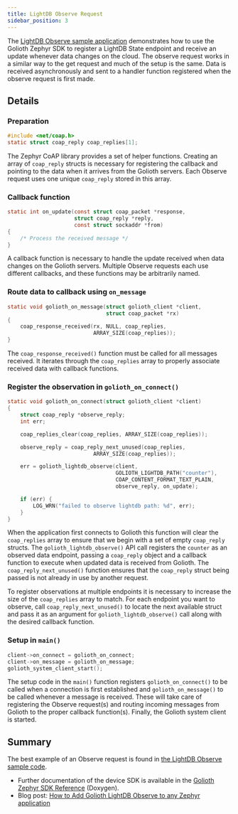 ```yaml
---
title: LightDB Observe Request
sidebar_position: 3
---
```


The [LightDB Observe sample
application](https://github.com/golioth/golioth-zephyr-sdk/tree/main/samples/lightdb/observe)
demonstrates how to use the Golioth Zephyr SDK to register a LightDB State
endpoint and receive an update whenever data changes on the cloud. The observe
request works in a similar way to the get request and much of the setup is the
same. Data is received asynchronously and sent to a handler function registered
when the observe request is first made.

## Details

### Preparation

```c
#include <net/coap.h>
static struct coap_reply coap_replies[1];
```

The Zephyr CoAP library provides a set of helper functions. Creating an array of
`coap_reply` structs is necessary for registering the callback and pointing to
the data when it arrives from the Golioth servers. Each Observe request uses one
unique `coap_reply` stored in this array.

### Callback function

```c
static int on_update(const struct coap_packet *response,
                     struct coap_reply *reply,
                     const struct sockaddr *from)
{
    /* Process the received message */
}
```

A callback function is necessary to handle the update received when data changes
on the Golioth servers. Multiple Observe requests each use different callbacks, and these
functions may be arbitrarily named.

### Route data to callback using `on_message`

```c
static void golioth_on_message(struct golioth_client *client,
                               struct coap_packet *rx)
{
    coap_response_received(rx, NULL, coap_replies,
                           ARRAY_SIZE(coap_replies));
}
```

The `coap_response_received()` function must be called for all messages received.
It iterates through the `coap_replies` array to properly associate received data
with callback functions.

### Register the observation in `golioth_on_connect()`

```c
static void golioth_on_connect(struct golioth_client *client)
{
    struct coap_reply *observe_reply;
    int err;

    coap_replies_clear(coap_replies, ARRAY_SIZE(coap_replies));

    observe_reply = coap_reply_next_unused(coap_replies,
                           ARRAY_SIZE(coap_replies));

    err = golioth_lightdb_observe(client,
                                  GOLIOTH_LIGHTDB_PATH("counter"),
                                  COAP_CONTENT_FORMAT_TEXT_PLAIN,
                                  observe_reply, on_update);

    if (err) {
        LOG_WRN("failed to observe lightdb path: %d", err);
    }
}
```

When the application first connects to Golioth this function will clear the
`coap_replies` array to ensure that we begin with a set of empty `coap_reply`
structs. The `golioth_lightdb_observe()` API call registers the `counter` as an
observed data endpoint, passing a `coap_reply` object and a callback function to
execute when updated data is received from Golioth. The
`coap_reply_next_unused()` function ensures that the `coap_reply` struct being
passed is not already in use by another request.

To register observations at multiple endpoints it is necessary to increase the
size of the `coap_replies` array to match. For each endpoint you want to
observe, call `coap_reply_next_unused()` to locate the next available struct and
pass it as an argument for `golioth_lightdb_observe()` call along with the
desired callback function.

### Setup in `main()`

```c
client->on_connect = golioth_on_connect;
client->on_message = golioth_on_message;
golioth_system_client_start();
```

The setup code in the `main()` function registers `golioth_on_connect()` to be
called when a connection is first established and `golioth_on_message()` to be called
whenever a message is received. These will take care of registering the Observe
request(s) and routing incoming messages from Golioth to the proper callback function(s).
Finally, the Golioth system client is started.

## Summary

The best example of an Observe request is found in [the LightDB Observe sample
code](https://github.com/golioth/golioth-zephyr-sdk/tree/main/samples/lightdb/observe).

* Further documentation of the device SDK is available in the [Golioth Zephyr
  SDK Reference](https://zephyr-sdk-docs.golioth.io/) (Doxygen).
* Blog post: [How to Add Golioth LightDB Observe to any Zephyr application](https://blog.golioth.io/how-to-add-golioth-lightdb-observe-to-any-zephyr-application/)
